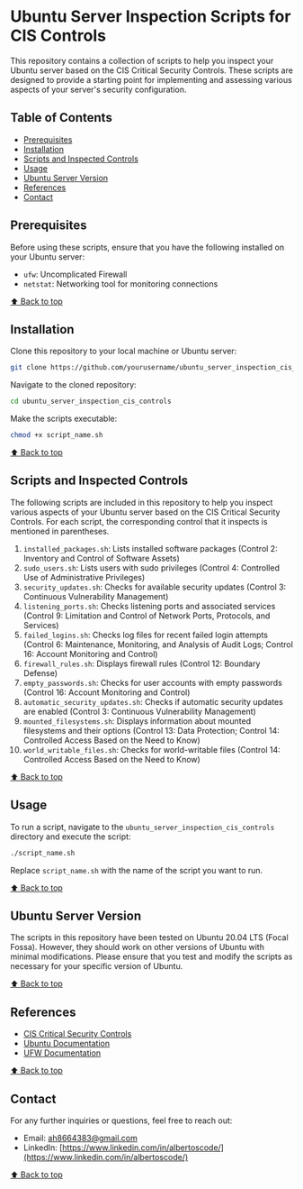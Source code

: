 # Ubuntu Server Inspection Scripts for CIS Controls

This repository contains a collection of scripts to help you inspect your Ubuntu server based on the CIS Critical Security Controls. These scripts are designed to provide a starting point for implementing and assessing various aspects of your server's security configuration.

## Table of Contents

- [Prerequisites](#prerequisites)
- [Installation](#installation)
- [Scripts and Inspected Controls](#scripts-and-inspected-controls)
- [Usage](#usage)
- [Ubuntu Server Version](#ubuntu-server-version)
- [References](#references)
- [Contact](#contact)

## Prerequisites

Before using these scripts, ensure that you have the following installed on your Ubuntu server:

- `ufw`: Uncomplicated Firewall
- `netstat`: Networking tool for monitoring connections

[⬆️ Back to top](#ubuntu-server-inspection-scripts-for-cis-controls)

## Installation

Clone this repository to your local machine or Ubuntu server:

```bash
git clone https://github.com/yourusername/ubuntu_server_inspection_cis_controls.git
```

Navigate to the cloned repository:

```bash
cd ubuntu_server_inspection_cis_controls
```

Make the scripts executable:

```bash
chmod +x script_name.sh
```

[⬆️ Back to top](#ubuntu-server-inspection-scripts-for-cis-controls)

## Scripts and Inspected Controls

The following scripts are included in this repository to help you inspect various aspects of your Ubuntu server based on the CIS Critical Security Controls. For each script, the corresponding control that it inspects is mentioned in parentheses.

1. `installed_packages.sh`: Lists installed software packages (Control 2: Inventory and Control of Software Assets)
2. `sudo_users.sh`: Lists users with sudo privileges (Control 4: Controlled Use of Administrative Privileges)
3. `security_updates.sh`: Checks for available security updates (Control 3: Continuous Vulnerability Management)
4. `listening_ports.sh`: Checks listening ports and associated services (Control 9: Limitation and Control of Network Ports, Protocols, and Services)
5. `failed_logins.sh`: Checks log files for recent failed login attempts (Control 6: Maintenance, Monitoring, and Analysis of Audit Logs; Control 16: Account Monitoring and Control)
6. `firewall_rules.sh`: Displays firewall rules (Control 12: Boundary Defense)
7. `empty_passwords.sh`: Checks for user accounts with empty passwords (Control 16: Account Monitoring and Control)
8. `automatic_security_updates.sh`: Checks if automatic security updates are enabled (Control 3: Continuous Vulnerability Management)
9. `mounted_filesystems.sh`: Displays information about mounted filesystems and their options (Control 13: Data Protection; Control 14: Controlled Access Based on the Need to Know)
10. `world_writable_files.sh`: Checks for world-writable files (Control 14: Controlled Access Based on the Need to Know)

[⬆️ Back to top](#ubuntu-server-inspection-scripts-for-cis-controls)

## Usage

To run a script, navigate to the `ubuntu_server_inspection_cis_controls` directory and execute the script:

```bash
./script_name.sh
```

Replace `script_name.sh` with the name of the script you want to run.

[⬆️ Back to top](#ubuntu-server-inspection-scripts-for-cis-controls)

## Ubuntu Server Version

The scripts in this repository have been tested on Ubuntu 20.04 LTS (Focal Fossa). However, they should work on other versions of Ubuntu with minimal modifications. Please ensure that you test and modify the scripts as necessary for your specific version of Ubuntu.

[⬆️ Back to top](#ubuntu-server-inspection-scripts-for-cis-controls)

## References

- [CIS Critical Security Controls](https://www.cisecurity.org/controls/cis-controls-list/)
- [Ubuntu Documentation](https://help.ubuntu.com/)
- [UFW Documentation](https://help.ubuntu.com/community/UFW)

[⬆️ Back to top](#ubuntu-server-inspection-scripts-for-cis-controls)

## Contact

For any further inquiries or questions, feel free to reach out:

- Email: [ah8664383@gmail.com](ah8664383@gmail.com)
- LinkedIn: [https://www.linkedin.com/in/albertoscode/](https://www.linkedin.com/in/albertoscode/)

[⬆️ Back to top](#ubuntu-server-inspection-scripts-for-cis-controls)
